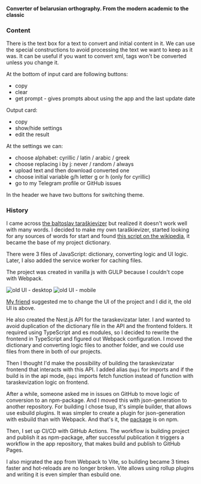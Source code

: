 #### Converter of belarusian orthography. From the modern academic to the classic

### Content

There is the text box for a text to convert and initial content in it. We can
use the special constructions to avoid processing the text we want to keep as it
was. It can be useful if you want to convert xml, tags won't be converted unless
you change it.

At the bottom of input card are following buttons:

- copy
- clear
- get prompt - gives prompts about using the app and the last update date

Output card:

- copy
- show/hide settings
- edit the result

At the settings we can:

- choose alphabet: cyrillic / latin / arabic / greek
- choose replacing i by j: never / random / always
- upload text and then download converted one
- choose initial variable g/h letter g or h (only for cyrillic)
- go to my Telegram profile or GitHub issues

In the header we have two buttons for switching theme.

### History

I came across [the baltoslav taraškievizer](https://baltoslav.eu/tar/index.php)
but realized it doesn't work well with many words. I decided to make my own
taraškievizer, started looking for any sources of words for start and found
[this script on the wikipedia](https://be-tarask.wikipedia.org/wiki/MediaWiki:Gadget-nt.js),
it became the base of my project dictionary.

There were 3 files of JavaScript: dictionary, converting logic and UI logic.
Later, I also added the service worker for caching files.

The project was created in vanilla js with GULP because I couldn't cope with
Webpack.

![old UI - desktop](@/old-desktop.jpg) ![old UI - mobile](@/old-mobile.jpg)

[My friend](https://github.com/nopears) suggested me to change the UI of the
project and I did it, the old UI is above.

He also created the Nest.js API for the taraskevizatar later. I and wanted to
avoid duplication of the dictionary file in the API and the frontend folders. It
required using TypeScript and es modules, so I decided to rewrite the frontend
in TypeScript and figured out Webpack configuration. I moved the dictionary and
converting logic files to another folder, and we could use files from there in
both of our projects.

Then I thought I'd make the possibility of building the taraskevizatar frontend
that interacts with this API. I added alias `@api` for imports and if the build
is in the api mode, `@api` imports fetch function instead of function with
taraskevization logic on frontend.

After a while, someone asked me in issues on GitHub to move logic of conversion
to an npm-package. And I moved this with json-generation to another repository.
For building I chose tsup, it's simple builder, that allows use esbuild plugins.
It was simpler to create a plugin for json-generation with esbuild than with
Webpack. And that's it, the
[package](https://www.npmjs.com/package/taraskevizer) is on npm.

Then, I set up CI/CD with GitHub Actions. The workflow is building project and
publish it as npm-package, after successful publication it triggers a workflow
in the app repository, that makes build and publish to GitHub Pages.

I also migrated the app from Webpack to Vite, so building became 3 times faster
and hot-reloads are no longer broken. Vite allows using rollup plugins and
writing it is even simpler than esbuild one.
